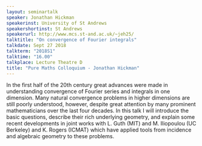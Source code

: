 ```yaml
---
layout: seminartalk
speaker: Jonathan Hickman
speakerinst: University of St Andrews
speakershortinst: St Andrews
speakerurl: http://www.mcs.st-and.ac.uk/~jeh25/
talktitle: "On convergence of Fourier integrals"
talkdate: Sept 27 2018
talkterm: "2018S1"
talktime: "16.00"
talkplace: Lecture Theatre D
title: "Pure Maths Colloquium - Jonathan Hickman"
---
```


In the first half of the 20th century great advances were made in understanding convergence of Fourier series and integrals in one dimension. Many natural convergence problems in higher dimensions are still poorly understood, however, despite great attention by many prominent mathematicians over the last four decades. In this talk I will introduce the basic questions, describe their rich underlying geometry, and explain some recent developments in joint works with L. Guth (MIT) and M. Iliopoulou (UC Berkeley) and K. Rogers (ICMAT) which have applied tools from incidence and algebraic geometry to these problems. 